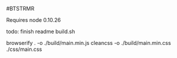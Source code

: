 #BTSTRMR

Requires node 0.10.26

todo: finish readme
      build.sh

browserify . -o ./build/main.min.js
cleancss -o ./build/main.min.css ./css/main.css

